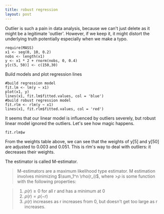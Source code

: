 ```yaml
---
title: robust regression
layout: post
---
```

Outlier is such a pain in data analysis, because we can't just delete as it might be a legitimate  'outlier'. However, if we keep it, it might distort the underlying truth potentially especially when we make a typo. 

```{r}
require(MASS)
x1 <- seq(0, 10, 0.2)
nobs <- length(x1)
y <- x1 * 2 + rnorm(nobs, 0, 0.4)
y[c(5, 50)] <- c(150,30)
```

Build models and plot regression lines

```{r}
#build regression model
fit.lm <- lm(y ~ x1)
plot(x1, y)
lines(x1, fit.lm$fitted.values, col = 'blue')
#build robust regression model
fit.rlm <- rlm(y ~ x1)
lines(x1, fit.rlm$fitted.values, col = 'red')
```

It seems that our linear model is influenced by outliers severely, but robust linear model ignored the outliers. Let's see how magic happens.


```{r}
fit.rlm$w
```

From the weights table above, we can see that the weights of y[5] and y[50] are adjusted to 0.003 and 0.051. This is rlm's way to deal with outliers: it decreases their weights. 

The estimator is called M-estimator. 

>M-estimators are a maximum likelihood type estimator. M estimation involves minimizing $\sum_1^n \rho(r_i)$, where >$\rho$ is some function with the following properties:

>1. $\rho(r) \geq 0$ for all r and has a minimum at 0
>2. $\rho(r) = \rho(-r)$
>3. $\rho(r)$ increases as r increases from 0, but doesn't get too large as r increases.



<script src="{{ site.baseurl }}/public/katex_render.js"></script>
